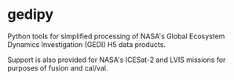 # gedipy
Python tools for simplified processing of NASA's Global Ecosystem Dynamics Investigation (GEDI) H5 data products.

Support is also provided for NASA's ICESat-2 and LVIS missions for purposes of fusion and cal/val.
